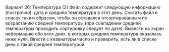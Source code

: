 Вариант 26: Температура (2)
Файл содержит следующую информацию (построчно): дата и средняя температура в этот день. Считать
файл в список таким образом, чтобы он оставался отсортированным по возрастанию средней
температуры (при совпадении средней температуры проводить сортировку следует по дате). Вывести на
экран информацию обо всех днях, в которых средняя температура оказалась ниже нуля. Ввести с
клавиатуры число и проверить, есть ли в списке день с такой средней температурой
